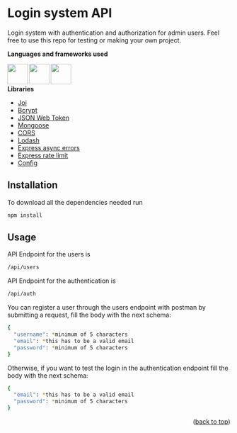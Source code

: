 # Login system API

Login system with authentication and authorization for admin users. Feel free to use this repo for testing or making your own project.

**Languages and frameworks used**

<img align="left" width="46px"  src="https://cdn.jsdelivr.net/gh/devicons/devicon/icons/nodejs/nodejs-original.svg" /><img align="left" width="46px"  src="https://cdn.jsdelivr.net/gh/devicons/devicon/icons/express/express-original-wordmark.svg" />
<img align="left" width="46px" src="https://cdn.jsdelivr.net/gh/devicons/devicon/icons/mongodb/mongodb-original-wordmark.svg" />

<br/><br/>

**Libraries**

-   [Joi](https://joi.dev)
-   [Bcrypt](https://www.npmjs.com/package/bcrypt)
-   [JSON Web Token](https://www.npmjs.com/package/jsonwebtoken)
-   [Mongoose](https://mongoosejs.com)
-   [CORS](https://www.google.com/search?client=opera&q=cors+library&sourceid=opera&ie=UTF-8&oe=UTF-8)
-   [Lodash](https://lodash.com)
-   [Express async errors](https://www.npmjs.com/package/express-async-errors)
-   [Express rate limit](https://www.npmjs.com/package/express-rate-limit)
-   [Config](https://www.npmjs.com/package/config)

## Installation

To download all the dependencies needed run

```sh
npm install
```

## Usage

API Endpoint for the users is

```sh
/api/users
```

API Endpoint for the authentication is

```sh
/api/auth
```

You can register a user through the users endpoint with postman by submitting a request, fill the body with the next schema:

```sh
{
  "username": *minimum of 5 characters
  "email": *this has to be a valid email
  "password": *minimum of 5 characters
}
```
Otherwise, if you want to test the login in the authentication endpoint fill the body with the next schema:

```sh
{
  "email": *this has to be a valid email
  "password": *minimum of 5 characters
}
```

<p align="right">(<a href="#top">back to top</a>)</p>

